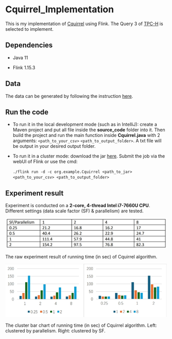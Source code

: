 # Cquirrel_Implementation
This is my implementation of [Cquirrel](https://cse.hkust.edu.hk/~yike/Cquirrel.pdf) using Flink. The Query 3 of [TPC-H](https://www.tpc.org/tpch/) is selected to implement.

## Dependencies
+ Java 11

+ Flink 1.15.3

## Data
The data can be generated by following the instruction [here](https://github.com/hkustDB/Cquirrel-release).

## Run the code
+ To run it in the local development mode (such as in IntelliJ): create a Maven project and put all file inside the **source_code** folder into it. Then build the project and run the main function inside **Cquirrel.java** with 2 arguments: `<path_to_your_csv>` `<path_to_output_folder>`. A txt file will be output in your desired output folder.

+ To run it in a cluster mode: download the jar [here](https://drive.google.com/file/d/1Kip3pwCEl0JabmOvcY8RLF4jrPvo_mpE/view?usp=drive_link). Submit the job via the webUI of Flink or use the cmd:
  
  `./flink run -d -c org.example.Cquirrel <path_to_jar> <path_to_your_csv> <path_to_output_folder>`

## Experiment result

Experiment is conducted on a **2-core, 4-thread Intel i7-7660U CPU**. Different settings (data scale factor (SF) & parallelism) are tested.

![Table of running time](https://github.com/WU-James/Cquirrel_Implementation/blob/main/figure/table.png)

The raw experiment result of running time (in sec) of Cquirrel algorithm.  

![Figure of running time](https://github.com/WU-James/Cquirrel_Implementation/blob/main/figure/figure.png)

The cluster bar chart of running time (in sec) of Cquirrel algorithm. Left: clustered by parallelism. Right: clustered by SF.


